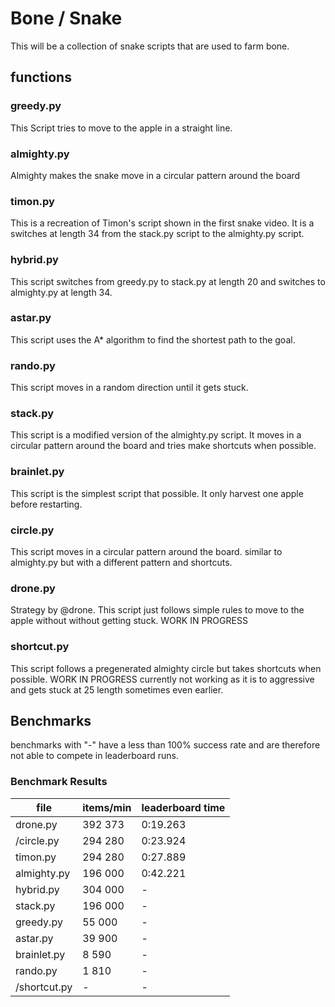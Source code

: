 # Bone / Snake
This will be a collection of snake scripts that are used to farm bone.

## functions

### greedy.py
This Script tries to move to the apple in a straight line.

### almighty.py
Almighty makes the snake move in a circular pattern around the board

### timon.py
This is a recreation of Timon's script shown in the first snake video. It is a switches at length 34 from the stack.py script to the almighty.py script.

### hybrid.py
This script switches from greedy.py to stack.py at length 20 and switches to almighty.py at length 34.

### astar.py
This script uses the A* algorithm to find the shortest path to the goal.

### rando.py
This script moves in a random direction until it gets stuck.

### stack.py
This script is a modified version of the almighty.py script. It moves in a circular pattern around the board and tries make shortcuts when possible.

### brainlet.py
This script is the simplest script that possible. It only harvest one apple before restarting.

### circle.py
This script moves in a circular pattern around the board. similar to almighty.py but with a different pattern and shortcuts.

### drone.py
Strategy by @drone.
This script just follows simple rules to move to the apple without without getting stuck. WORK IN PROGRESS

### shortcut.py
This script follows a pregenerated almighty circle but takes shortcuts when possible. WORK IN PROGRESS
currently not working as it is to aggressive and gets stuck at 25 length sometimes even earlier.


## Benchmarks
benchmarks with "-" have a less than 100% success rate and are therefore not able to compete in leaderboard runs.

### Benchmark Results
| file         | items/min | leaderboard time |
| -----------  | --------- | ---------------- |
| drone.py     |   392 373 |         0:19.263 |
| /circle.py   |   294 280 |         0:23.924 |
| timon.py     |   294 280 |         0:27.889 |
| almighty.py  |   196 000 |         0:42.221 |
| hybrid.py    |   304 000 |                - |
| stack.py     |   196 000 |                - |
| greedy.py    |    55 000 |                - |
| astar.py     |    39 900 |                - |
| brainlet.py  |     8 590 |                - |
| rando.py     |     1 810 |                - |
| /shortcut.py |         - |                - |
